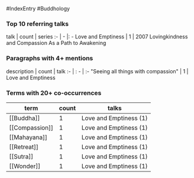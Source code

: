 #IndexEntry #Buddhology

### Top 10 referring talks
talk | count | series
:- | - |: -
<a data-href="Love and Emptiness" class="internal-link">Love and Emptiness</a> | 1 | <a data-href="2007 Lovingkindness and Compassion As a Path to Awakening" class="internal-link">2007 Lovingkindness and Compassion As a Path to Awakening</a>

### Paragraphs with 4+ mentions
description | count | talk
:- | : - | :-
<a aria-label-position="top" aria-label="Love and Emptiness > Seeing all things with compassion" data-href="Love and Emptiness#Seeing all things with compassion" class="internal-link">&quot;Seeing all things with compassion&quot;</a> | 1 | <a data-href="Love and Emptiness" class="internal-link">Love and Emptiness</a>

### Terms with 20+ co-occurrences
term | count | talks
-|-|-
[[Buddha]] | 1 | <span class="counts"><a data-href="Love and Emptiness" class="internal-link">Love and Emptiness</a> (1)</span> 
[[Compassion]] | 1 | <span class="counts"><a data-href="Love and Emptiness" class="internal-link">Love and Emptiness</a> (1)</span> 
[[Mahayana]] | 1 | <span class="counts"><a data-href="Love and Emptiness" class="internal-link">Love and Emptiness</a> (1)</span> 
[[Retreat]] | 1 | <span class="counts"><a data-href="Love and Emptiness" class="internal-link">Love and Emptiness</a> (1)</span> 
[[Sutra]] | 1 | <span class="counts"><a data-href="Love and Emptiness" class="internal-link">Love and Emptiness</a> (1)</span> 
[[Wonder]] | 1 | <span class="counts"><a data-href="Love and Emptiness" class="internal-link">Love and Emptiness</a> (1)</span> 

